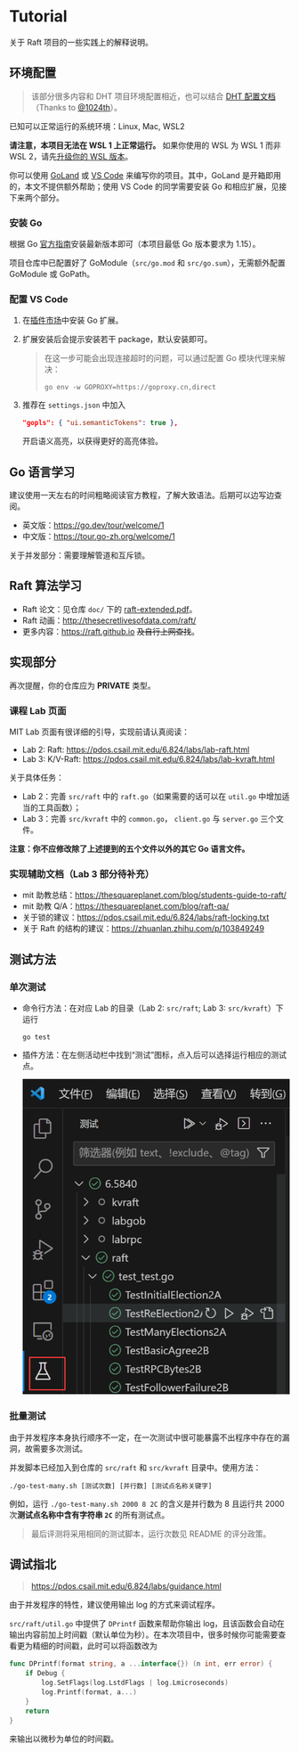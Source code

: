 # Tutorial

关于 Raft 项目的一些实践上的解释说明。

## 环境配置

> 该部分很多内容和 DHT 项目环境配置相近，也可以结合 [DHT 配置文档](https://github.com/ACMClassCourse-2022/DHT-2023/blob/master/doc/tutorial.md)（Thanks to [@1024th](https://github.com/1024th)）。

已知可以正常运行的系统环境：Linux, Mac, WSL2

**请注意，本项目无法在 WSL 1 上正常运行。** 如果你使用的 WSL 为 WSL 1 而非 WSL 2，请先[升级你的 WSL 版本](https://learn.microsoft.com/en-us/windows/wsl/install#upgrade-version-from-wsl-1-to-wsl-2)。

你可以使用 [GoLand](https://www.jetbrains.com/go/) 或 [VS Code](https://code.visualstudio.com/) 来编写你的项目。其中，GoLand 是开箱即用的，本文不提供额外帮助；使用 VS Code 的同学需要安装 Go 和相应扩展，见接下来两个部分。

### 安装 Go

根据 Go [官方指南](https://go.dev/doc/install)安装最新版本即可（本项目最低 Go 版本要求为 1.15）。

项目仓库中已配置好了 GoModule（`src/go.mod` 和 `src/go.sum`），无需额外配置 GoModule 或 GoPath。

### 配置 VS Code

1. 在[插件市场](https://marketplace.visualstudio.com/items?itemName=golang.go)中安装 Go 扩展。

2. 扩展安装后会提示安装若干 package，默认安装即可。

   > 在这一步可能会出现连接超时的问题，可以通过配置 Go 模块代理来解决：
   >
   > ```shell
   > go env -w GOPROXY=https://goproxy.cn,direct
   > ```

3. 推荐在 `settings.json` 中加入

   ```json
   "gopls": { "ui.semanticTokens": true },
   ```

   开启语义高亮，以获得更好的高亮体验。

## Go 语言学习

建议使用一天左右的时间粗略阅读官方教程，了解大致语法。后期可以边写边查阅。

- 英文版：https://go.dev/tour/welcome/1
- 中文版：https://tour.go-zh.org/welcome/1

关于并发部分：需要理解管道和互斥锁。

## Raft 算法学习

* Raft 论文：见仓库 `doc/` 下的 [raft-extended.pdf](raft-extended.pdf)。
* Raft 动画：http://thesecretlivesofdata.com/raft/
* 更多内容：<https://raft.github.io> ~~及自行上网查找~~。

## 实现部分

再次提醒，你的仓库应为 **PRIVATE** 类型。

### 课程 Lab 页面

MIT Lab 页面有很详细的引导，实现前请认真阅读：

- Lab 2: Raft: https://pdos.csail.mit.edu/6.824/labs/lab-raft.html
- Lab 3: K/V-Raft: https://pdos.csail.mit.edu/6.824/labs/lab-kvraft.html

关于具体任务：

- Lab 2：完善 `src/raft` 中的 `raft.go`（如果需要的话可以在 `util.go` 中增加适当的工具函数）；
- Lab 3：完善 `src/kvraft` 中的 `common.go`， `client.go` 与 `server.go` 三个文件。

**注意：你不应修改除了上述提到的五个文件以外的其它 Go 语言文件。**

### 实现辅助文档（Lab 3 部分待补充）

* mit 助教总结：<https://thesquareplanet.com/blog/students-guide-to-raft/>
* mit 助教 Q/A：<https://thesquareplanet.com/blog/raft-qa/>
* 关于锁的建议：<https://pdos.csail.mit.edu/6.824/labs/raft-locking.txt>
* 关于 Raft 的结构的建议：<https://zhuanlan.zhihu.com/p/103849249>

## 测试方法

### 单次测试

- 命令行方法：在对应 Lab 的目录（Lab 2: `src/raft`; Lab 3: `src/kvraft`）下运行

  ```shell
  go test
  ```

- 插件方法：在左侧活动栏中找到“测试”图标，点入后可以选择运行相应的测试点。

  ![fig_test](fig_test.png)

### 批量测试

由于并发程序本身执行顺序不一定，在一次测试中很可能暴露不出程序中存在的漏洞，故需要多次测试。

并发脚本已经加入到仓库的 `src/raft` 和 `src/kvraft` 目录中。使用方法：

```shell
./go-test-many.sh [测试次数] [并行数] [测试点名称关键字]
```

例如，运行 `./go-test-many.sh 2000 8 2C` 的含义是并行数为 8 且运行共 2000 次**测试点名称中含有字符串 `2C`** 的所有测试点。

> 最后评测将采用相同的测试脚本，运行次数见 README 的评分政策。

## 调试指北

> https://pdos.csail.mit.edu/6.824/labs/guidance.html

由于并发程序的特性，建议使用输出 log 的方式来调试程序。

`src/raft/util.go` 中提供了 `DPrintf` 函数来帮助你输出 log，且该函数会自动在输出内容前加上时间戳（默认单位为秒）。在本次项目中，很多时候你可能需要查看更为精细的时间戳，此时可以将函数改为

```go
func DPrintf(format string, a ...interface{}) (n int, err error) {
	if Debug {
		log.SetFlags(log.LstdFlags | log.Lmicroseconds)
		log.Printf(format, a...)
	}
	return
}
```

来输出以微秒为单位的时间戳。